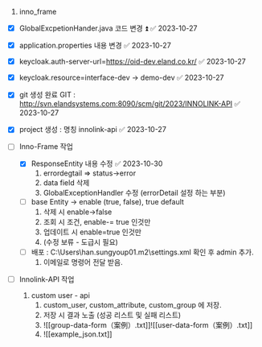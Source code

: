 1. inno_frame
- [x] GlobalExcpetionHander.java 코드 변경 ⏫ ✅ 2023-10-27
- [x] application.properties 내용 변경 ✅ 2023-10-27
- [x] keycloak.auth-server-url=https://oid-dev.eland.co.kr/ ✅ 2023-10-27
- [x] keycloak.resource=interface-dev -> demo-dev ✅ 2023-10-27
- [x] git 생성 완료 GIT : http://svn.elandsystems.com:8090/scm/git/2023/INNOLINK-API ✅ 2023-10-27
- [x] project 생성 : 명칭 innolink-api ✅ 2023-10-27


- [ ] Inno-Frame 작업
	 - [x] ResponseEntity 내용 수정 ✅ 2023-10-30
		1. errordegtail => status->error
		2. data field 삭제
		3. GlobalExceptionHandler 수정 (errorDetail 설정 하는 부분)
	- [ ] base Entity -> enable (true, false), true default 
		1. 삭제 시 enable->false
		2. 조회 시 조건, enable-= true 인것만
		3. 업데이트 시 enable=true 인것만 
		4. (수정 보류 - 도급시 필요)
	- [ ] 배포 : C:\Users\han.sungyoup01\.m2\settings.xml 확인 후 admin 추가.
		1. 이메일로 명령어 전달 받음.

- [ ]  Innolink-API 작업
	1. custom user - api
		1. custom_user, custom_attribute, custom_group 에 저장.
		2. 저장 시 결과 노출 (성공 리스트 및 실패 리스트)
		3. ![[group-data-form（案例）.txt]]![[user-data-form（案例）.txt]]
		4. ![[example_json.txt]]